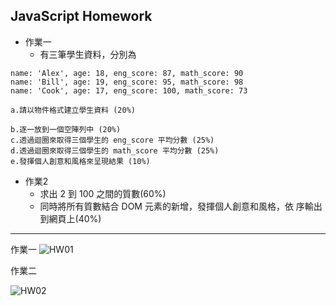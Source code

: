 ## JavaScript Homework

- 作業一
  - 有三筆學生資料，分別為
 
```
name: 'Alex', age: 18, eng_score: 87, math_score: 90
name: 'Bill', age: 19, eng_score: 95, math_score: 98
name: 'Cook', age: 17, eng_score: 100, math_score: 73
``` 


    a.請以物件格式建立學生資料 (20%)
    
    b.逐一放到一個空陣列中 (20%)
    c.透過迴圈來取得三個學生的 eng_score 平均分數 (25%)
    d.透過迴圈來取得三個學生的 math_score 平均分數 (25%)
    e.發揮個人創意和風格來呈現結果 (10%) 

- 作業2
  - 求出 2 到 100 之間的質數(60%)
  - 同時將所有質數結合 DOM 元素的新增，發揮個人創意和風格，依 序輸出到網頁上(40%)

---

作業一
![HW01](https://i.imgur.com/g1OeLo9.png)

作業二

![HW02](https://i.imgur.com/aoCVsxL.png)
